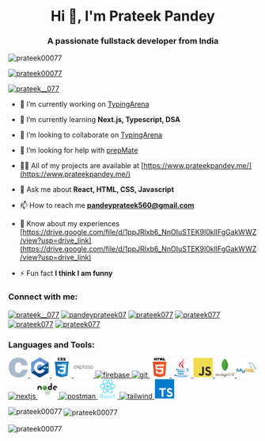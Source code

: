 <h1 align="center">Hi 👋, I'm Prateek Pandey</h1>
<h3 align="center">A passionate fullstack developer from India</h3>

<p align="left"> <img src="https://komarev.com/ghpvc/?username=prateek00077&label=Profile%20views&color=0e75b6&style=flat" alt="prateek00077" /> </p>

<p align="left"> <a href="https://github.com/ryo-ma/github-profile-trophy"><img src="https://github-profile-trophy.vercel.app/?username=prateek00077" alt="prateek00077" /></a> </p>

<p align="left"> <a href="https://twitter.com/prateek__077" target="blank"><img src="https://img.shields.io/twitter/follow/prateek__077?logo=twitter&style=for-the-badge" alt="prateek__077" /></a> </p>

- 🔭 I’m currently working on [TypingArena](https://github.com/prateek00077/TypingArena)

- 🌱 I’m currently learning **Next.js, Typescript, DSA**

- 👯 I’m looking to collaborate on [TypingArena](https://github.com/prateek00077/TypingArena)

- 🤝 I’m looking for help with [prepMate](https://github.com/prateek00077/prepmate)

- 👨‍💻 All of my projects are available at [https://www.prateekpandey.me/](https://www.prateekpandey.me/)

- 💬 Ask me about **React, HTML, CSS, Javascript**

- 📫 How to reach me **pandeyprateek560@gmail.com**

- 📄 Know about my experiences [https://drive.google.com/file/d/1ppJRlxb6_NnOIuSTEK9l0klIFgGakWWZ/view?usp=drive_link](https://drive.google.com/file/d/1ppJRlxb6_NnOIuSTEK9l0klIFgGakWWZ/view?usp=drive_link)

- ⚡ Fun fact **I think I am funny**

<h3 align="left">Connect with me:</h3>
<p align="left">
<a href="https://twitter.com/prateek__077" target="blank"><img align="center" src="https://raw.githubusercontent.com/rahuldkjain/github-profile-readme-generator/master/src/images/icons/Social/twitter.svg" alt="prateek__077" height="30" width="40" /></a>
<a href="https://instagram.com/pandeyprateek07" target="blank"><img align="center" src="https://raw.githubusercontent.com/rahuldkjain/github-profile-readme-generator/master/src/images/icons/Social/instagram.svg" alt="pandeyprateek07" height="30" width="40" /></a>
<a href="https://www.codechef.com/users/prateek077" target="blank"><img align="center" src="https://cdn.jsdelivr.net/npm/simple-icons@3.1.0/icons/codechef.svg" alt="prateek077" height="30" width="40" /></a>
<a href="https://codeforces.com/profile/prateek077" target="blank"><img align="center" src="https://raw.githubusercontent.com/rahuldkjain/github-profile-readme-generator/master/src/images/icons/Social/codeforces.svg" alt="prateek077" height="30" width="40" /></a>
<a href="https://www.leetcode.com/prateek077" target="blank"><img align="center" src="https://raw.githubusercontent.com/rahuldkjain/github-profile-readme-generator/master/src/images/icons/Social/leet-code.svg" alt="prateek077" height="30" width="40" /></a>
<a href="https://auth.geeksforgeeks.org/user/prateek077" target="blank"><img align="center" src="https://raw.githubusercontent.com/rahuldkjain/github-profile-readme-generator/master/src/images/icons/Social/geeks-for-geeks.svg" alt="prateek077" height="30" width="40" /></a>
</p>

<h3 align="left">Languages and Tools:</h3>
<p align="left"> <a href="https://www.cprogramming.com/" target="_blank" rel="noreferrer"> <img src="https://raw.githubusercontent.com/devicons/devicon/master/icons/c/c-original.svg" alt="c" width="40" height="40"/> </a> <a href="https://www.w3schools.com/cpp/" target="_blank" rel="noreferrer"> <img src="https://raw.githubusercontent.com/devicons/devicon/master/icons/cplusplus/cplusplus-original.svg" alt="cplusplus" width="40" height="40"/> </a> <a href="https://www.w3schools.com/css/" target="_blank" rel="noreferrer"> <img src="https://raw.githubusercontent.com/devicons/devicon/master/icons/css3/css3-original-wordmark.svg" alt="css3" width="40" height="40"/> </a> <a href="https://expressjs.com" target="_blank" rel="noreferrer"> <img src="https://raw.githubusercontent.com/devicons/devicon/master/icons/express/express-original-wordmark.svg" alt="express" width="40" height="40"/> </a> <a href="https://firebase.google.com/" target="_blank" rel="noreferrer"> <img src="https://www.vectorlogo.zone/logos/firebase/firebase-icon.svg" alt="firebase" width="40" height="40"/> </a> <a href="https://git-scm.com/" target="_blank" rel="noreferrer"> <img src="https://www.vectorlogo.zone/logos/git-scm/git-scm-icon.svg" alt="git" width="40" height="40"/> </a> <a href="https://www.w3.org/html/" target="_blank" rel="noreferrer"> <img src="https://raw.githubusercontent.com/devicons/devicon/master/icons/html5/html5-original-wordmark.svg" alt="html5" width="40" height="40"/> </a> <a href="https://www.java.com" target="_blank" rel="noreferrer"> <img src="https://raw.githubusercontent.com/devicons/devicon/master/icons/java/java-original.svg" alt="java" width="40" height="40"/> </a> <a href="https://developer.mozilla.org/en-US/docs/Web/JavaScript" target="_blank" rel="noreferrer"> <img src="https://raw.githubusercontent.com/devicons/devicon/master/icons/javascript/javascript-original.svg" alt="javascript" width="40" height="40"/> </a> <a href="https://www.mongodb.com/" target="_blank" rel="noreferrer"> <img src="https://raw.githubusercontent.com/devicons/devicon/master/icons/mongodb/mongodb-original-wordmark.svg" alt="mongodb" width="40" height="40"/> </a> <a href="https://www.mysql.com/" target="_blank" rel="noreferrer"> <img src="https://raw.githubusercontent.com/devicons/devicon/master/icons/mysql/mysql-original-wordmark.svg" alt="mysql" width="40" height="40"/> </a> <a href="https://nextjs.org/" target="_blank" rel="noreferrer"> <img src="https://cdn.worldvectorlogo.com/logos/nextjs-2.svg" alt="nextjs" width="40" height="40"/> </a> <a href="https://nodejs.org" target="_blank" rel="noreferrer"> <img src="https://raw.githubusercontent.com/devicons/devicon/master/icons/nodejs/nodejs-original-wordmark.svg" alt="nodejs" width="40" height="40"/> </a> <a href="https://postman.com" target="_blank" rel="noreferrer"> <img src="https://www.vectorlogo.zone/logos/getpostman/getpostman-icon.svg" alt="postman" width="40" height="40"/> </a> <a href="https://reactjs.org/" target="_blank" rel="noreferrer"> <img src="https://raw.githubusercontent.com/devicons/devicon/master/icons/react/react-original-wordmark.svg" alt="react" width="40" height="40"/> </a> <a href="https://tailwindcss.com/" target="_blank" rel="noreferrer"> <img src="https://www.vectorlogo.zone/logos/tailwindcss/tailwindcss-icon.svg" alt="tailwind" width="40" height="40"/> </a> <a href="https://www.typescriptlang.org/" target="_blank" rel="noreferrer"> <img src="https://raw.githubusercontent.com/devicons/devicon/master/icons/typescript/typescript-original.svg" alt="typescript" width="40" height="40"/> </a> </p>

<p><img align="left" src="https://github-readme-stats.vercel.app/api/top-langs?username=prateek00077&show_icons=true&locale=en&layout=compact" alt="prateek00077" /></p>

<p>&nbsp;<img align="center" src="https://github-readme-stats.vercel.app/api?username=prateek00077&show_icons=true&locale=en" alt="prateek00077" /></p>

<p><img align="center" src="https://github-readme-streak-stats.herokuapp.com/?user=prateek00077&" alt="prateek00077" /></p>
